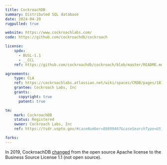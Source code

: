 ```yaml
---
title: CockroachDB
summary: Distributed SQL database
date: 2024-04-20
rugpulled: true

website: https://www.cockroachlabs.com/
code: https://github.com/cockroachdb/cockroach

license:
    spdx:
      - BUSL-1.1
      - __CCL
    ref: https://github.com/cockroachdb/cockroach/blob/master/README.md#licensing

agreements:
    type: CLA
    ref: https://cockroachlabs.atlassian.net/wiki/spaces/CRDB/pages/181469476/Submitting+your+contribution
    grantee: Cockroach Labs, Inc
    grants:
      copyright: true
      patent: true

tm:
    mark: CockroachDB
    status: Registered
    owner: Cockroach Labs, Inc
    ref: https://tsdr.uspto.gov/#caseNumber=86899467&caseSearchType=US_APPLICATION&caseType=DEFAULT&searchType=statusSearch

forks:
---
```

In 2019, CockroachDB [changed](https://www.cockroachlabs.com/blog/oss-relicensing-cockroachdb/) from the open source Apache license to the Business Source License 1.1 (not open source).
